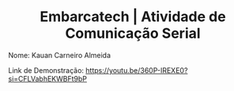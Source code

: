 <h1 align="center">Embarcatech | Atividade de Comunicação Serial </h1>

Nome: Kauan Carneiro Almeida 

Link de Demonstração: https://youtu.be/360P-IREXE0?si=CFLVabhEKWBFt9bP
